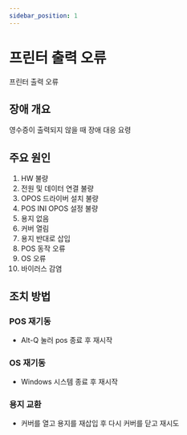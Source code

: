 ```yaml
---
sidebar_position: 1
---
```


# 프린터 출력 오류

프린터 출력 오류

## 장애 개요

영수증이 출력되지 않을 때 장애 대응 요령

## 주요 원인

1. HW 불량
2. 전원 및 데이터 연결 불량
3. OPOS 드라이버 설치 불량
4. POS INI OPOS 설정 불량
5. 용지 없음
6. 커버 열림
7. 용지 반대로 삽입
8. POS 동작 오류
9. OS 오류
10. 바이러스 감염

## 조치 방법

### POS 재기동
- Alt-Q 눌러 pos 종료 후 재시작

### OS 재기동
- Windows 시스템 종료 후 재시작

### 용지 교환
- 커버를 열고 용지를 재삽입 후 다시 커버를 닫고 재시도

